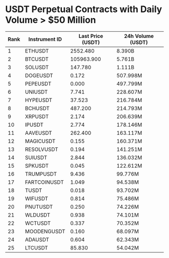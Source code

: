 # USDT Perpetual Contracts with Daily Volume > $50 Million

| Rank | Instrument ID | Last Price (USDT) | 24h Volume (USDT) |
|------|---------------|-------------------|-------------------|
| 1 | ETHUSDT | 2552.480 | 8.390B |
| 2 | BTCUSDT | 105963.900 | 5.761B |
| 3 | SOLUSDT | 147.780 | 1.111B |
| 4 | DOGEUSDT | 0.172 | 507.998M |
| 5 | PEPEUSDT | 0.000 | 497.799M |
| 6 | UNIUSDT | 7.741 | 228.607M |
| 7 | HYPEUSDT | 37.523 | 216.784M |
| 8 | BCHUSDT | 487.200 | 214.793M |
| 9 | XRPUSDT | 2.174 | 206.639M |
| 10 | IPUSDT | 2.774 | 178.146M |
| 11 | AAVEUSDT | 262.400 | 163.117M |
| 12 | MAGICUSDT | 0.155 | 160.371M |
| 13 | RESOLVUSDT | 0.194 | 141.251M |
| 14 | SUIUSDT | 2.844 | 136.032M |
| 15 | SPKUSDT | 0.045 | 122.612M |
| 16 | TRUMPUSDT | 9.436 | 99.776M |
| 17 | FARTCOINUSDT | 1.049 | 94.538M |
| 18 | TUSDT | 0.018 | 93.702M |
| 19 | WIFUSDT | 0.814 | 75.486M |
| 20 | PNUTUSDT | 0.250 | 74.226M |
| 21 | WLDUSDT | 0.938 | 74.101M |
| 22 | WCTUSDT | 0.337 | 70.352M |
| 23 | MOODENGUSDT | 0.160 | 68.097M |
| 24 | ADAUSDT | 0.604 | 62.343M |
| 25 | LTCUSDT | 85.830 | 54.042M |
